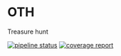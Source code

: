 # OTH
Treasure hunt

[![pipeline status](https://gitlab.com/subtech_tech_group/OTH/badges/master/pipeline.svg)](https://gitlab.com/subtech_tech_group/OTH/commits/master)
[![coverage report](https://gitlab.com/subtech_tech_group/OTH/badges/master/coverage.svg)](https://gitlab.com/subtech_tech_group/OTH/commits/master)
